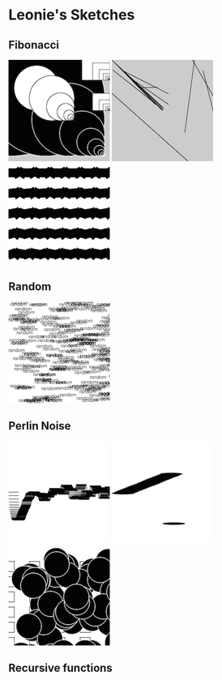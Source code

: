 # Leonie's Sketches

## Fibonacci
![](Leonie/fibonnacci1.png)
![](Leonie/fibonacci2.png)
![](Leonie/fibonacci3.png)
## Random
![](Leonie/random2_text.png)

## Perlin Noise
![](Leonie/perlinnoise1.png)
![](Leonie/perlinnoise2.png)
![](Leonie/perlinnoise3.png)

## Recursive functions
            
